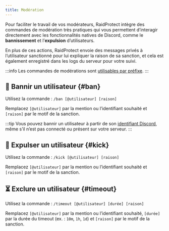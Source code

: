 ```yaml
---
title: Modération
---
```


Pour faciliter le travail de vos modérateurs, RaidProtect intègre des commandes de modération très pratiques qui vous permettent d’interagir directement avec les fonctionnalités natives de Discord, comme le **bannissement** et l’**expulsion** d’utilisateurs.

En plus de ces actions, RaidProtect envoie des messages privés à l’utilisateur sanctionné pour lui expliquer la raison de sa sanction, et cela est également enregistré dans les logs du serveur pour votre suivi.

:::info
Les commandes de modérations sont [utilisables par préfixe](../guides/prefix.md).
:::

## 🔨 Bannir un utilisateur {#ban}

Utilisez la commande : ```/ban [@utilisateur] [raison]```

Remplacez `[@utilisateur]` par la mention ou l’identifiant souhaité et `[raison]` par le motif de la sanction.

:::tip
Vous pouvez bannir un utilisateur à partir de son [identifiant Discord](https://dfr.gg/wiki/interface/mode-developpeur), même s’il n’est pas connecté ou présent sur votre serveur.
:::

## 👢 Expulser un utilisateur {#kick}

Utilisez la commande : ```/kick [@utilisateur] [raison]```

Remplacez `[@utilisateur]` par la mention ou l’identifiant souhaité et `[raison]` par le motif de la sanction.

## ⏳ Exclure un utilisateur {#timeout}

Utilisez la commande : ```/timeout [@utilisateur] [durée] [raison]```

Remplacez `[@utilisateur]` par la mention ou l’identifiant souhaité, `[durée]` par la durée du timeout (ex. : `10m`, `1h`, `1d`) et `[raison]` par le motif de la sanction.